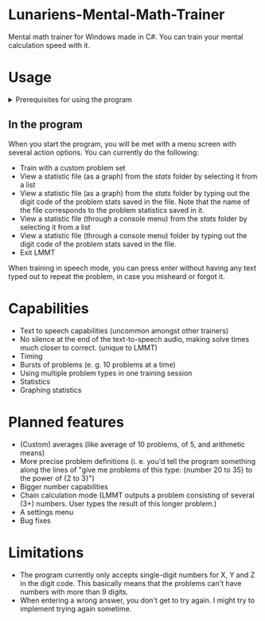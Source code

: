 # Lunariens-Mental-Math-Trainer
Mental math trainer for Windows made in C#. You can train your mental calculation speed with it.

# Usage

<details>

<summary>Prerequisites for using the program</summary>

## Prerequisites
Before running the program, you will have to download a voice package for US English. To do this, follow these steps:
1. press Win+i to get into windows settings
2. In the search bar located somewhere at the top (for Windows 10) or top left (Windows 11), type "TTS" and select "Change text-to-speech settings"
![TTS searching](/README%20images/LMMT%20voice%20install%20guide.png) 
3. Find the section "Manage voices", and click "Add voices".
![Adding voices](/README%20images/LMMT%20add%20voices.png)
4. Search for "English" in the pop-up and select English (US) from the list.
![Search US English](/README%20images/search%20for%20english.png)

</details>

## In the program
When you start the program, you will be met with a menu screen with several action options. You can currently do the following:
* Train with a custom problem set
* View a statistic file (as a graph) from the *stats* folder by selecting it from a list
* View a statistic file (as a graph) from the *stats* folder by typing out the digit code of the problem stats saved in the file. Note that the name of the file corresponds to the problem statistics saved in it.
* View a statistic file (through a console menu) from the *stats* folder by selecting it from a list
* View a statistic file (through a console menu) folder by typing out the digit code of the problem stats saved in the file.
* Exit LMMT

When training in speech mode, you can press enter without having any text typed out to repeat the problem, in case you misheard or forgot it.





# Capabilities
* Text to speech capabilities (uncommon amongst other trainers)
* No silence at the end of the text-to-speech audio, making solve times much closer to correct. (unique to LMMT)
* Timing
* Bursts of problems (e. g. 10 problems at a time)
* Using multiple problem types in one training session
* Statistics
* Graphing statistics

# Planned features
* (Custom) averages (like average of 10 problems, of 5, and arithmetic means)
* More precise problem definitions (i. e. you'd tell the program something along the lines of "give me problems of this type: {number 20 to 35} to the power of {2 to 3}")
* Bigger number capabilities
* Chain calculation mode (LMMT outputs a problem consisting of several (3+) numbers. User types the result of this longer problem.)
* A settings menu
* Bug fixes

# Limitations
* The program currently only accepts single-digit numbers for X, Y and Z in the digit code. This basically means that the problems can't have numbers with more than 9 digits.
* When entering a wrong answer, you don't get to try again. I might try to implement trying again sometime.